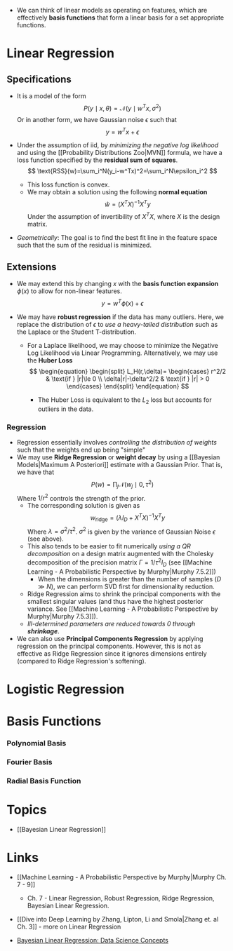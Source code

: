 * We can think of linear models as operating on features, which are effectively **basis functions** that form a linear basis for a set appropriate functions.
# Linear Regression
## Specifications
* It is a model of the form 
  $$
  P(y\mid x,\theta)=\mathcal{N}(y\mid w^Tx,\sigma^2)
  $$
  Or in another form, we have Gaussian noise $\epsilon$ such that 
  $$
  y=w^Tx+\epsilon
  $$
  
* Under the assumption of iid, by *minimizing the negative log likelihood* and using the [[Probability Distributions Zoo|MVN]] formula, we have a loss function specified by the **residual sum of squares**. 
  $$
  \text{RSS}(w)=\sum_i^N(y_i-w^Tx)^2=\sum_i^N\epsilon_i^2
  $$
  
	* This loss function is convex.
	* We may obtain a solution using the following **normal equation** 
	  $$
	  \hat w=(X^TX)^{-1}X^T y
	  $$
	  Under the assumption of invertibility of $X^TX$, where $X$ is the design matrix.
* *Geometrically*: The goal is to find the best fit line in the feature space such that the sum of the residual is minimized.
## Extensions
* We may extend this by changing $x$ with the **basis function expansion** $\phi(x)$ to allow for non-linear features.  
  $$
  y=w^T\phi(x)+\epsilon
  $$
  
* We may have **robust regression** if the data has many outliers. Here, we replace the distribution of $\epsilon$ to *use a heavy-tailed distribution* such as the Laplace or the Student T-distribution.
	* For a Laplace likelihood, we may choose to minimize the Negative Log Likelihood via Linear Programming. Alternatively, we may use the **Huber Loss** 
	  $$
	  \begin{equation}
	  \begin{split}
	  L_H(r,\delta)= \begin{cases}
	  r^2/2 & \text{if } |r|\le 0 \\
	  \delta|r|-\delta^2/2 & \text{if } |r| > 0
	  \end{cases}
	  \end{split}
	  \end{equation}
	  $$
	  
		* The Huber Loss is equivalent to the $L_2$ loss but accounts for outliers in the data.
### Regression
* Regression essentially involves *controlling the distribution of weights* such that the weights end up being "simple" 
* We may use **Ridge Regression** or **weight decay** by using a [[Bayesian Models|Maximum A Posteriori]] estimate with a Gaussian Prior. That is, we have that 
  $$
  P(w)=\prod_j\mathcal{N}(w_j\mid 0,\tau^2)
  $$
  Where $1/r^2$ controls the strength of the prior.
	* The corresponding solution is given as 
	  $$
	  w_\text{ridge}=(\lambda I_D +X^TX)^{-1}X^Ty
	  $$
	  Where $\lambda = \sigma^2/\tau^2$. $\sigma^2$ is given by the variance of Gaussian Noise $\epsilon$ (see above). 
	* This also tends to be easier to fit numerically *using a QR decomposition* on a design matrix augmented with the Cholesky decomposition of the precision matrix $\Gamma = 1/\tau^2 I_D$ (see [[Machine Learning - A Probabilistic Perspective by Murphy|Murphy 7.5.2]])
		* When the dimensions is greater than the number of samples ($D\gg N$), we can perform SVD first for dimensionality reduction.
	* Ridge Regression aims to shrink the principal components with the smallest singular values (and thus have the highest posterior variance. See [[Machine Learning - A Probabilistic Perspective by Murphy|Murphy 7.5.3]]). 
	* *Ill-determined parameters are reduced towards $0$ through **shrinkage***. 
* We can also use **Principal Components Regression** by applying regression on the principal components. However, this is not as effective as Ridge Regression since it ignores dimensions entirely (compared to Ridge Regression's softening).
# Logistic Regression


# Basis Functions
### Polynomial Basis
### Fourier Basis
### Radial Basis Function

# Topics
* [[Bayesian Linear Regression]]


# Links
* [[Machine Learning - A Probabilistic Perspective by Murphy|Murphy Ch. 7 - 9]]
	* Ch. 7 - Linear Regression, Robust Regression, Ridge Regression, Bayesian Linear Regression.
* [[Dive into Deep Learning by Zhang, Lipton, Li and Smola|Zhang et. al Ch. 3]] - more on Linear Regression

* [Bayesian Linear Regression: Data Science Concepts](https://www.youtube.com/watch?v=Z6HGJMUakmc)